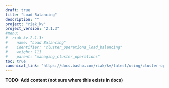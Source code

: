 ```yaml
---
draft: true
title: "Load Balancing"
description: ""
project: "riak_kv"
project_version: "2.1.3"
#menu:
#  riak_kv-2.1.3:
#    name: "Load Balancing"
#    identifier: "cluster_operations_load_balancing"
#    weight: 111
#    parent: "managing_cluster_operations"
toc: true
canonical_link: "https://docs.basho.com/riak/kv/latest/using/cluster-operations/load-balancing"
---
```


**TODO: Add content (not sure where this exists in docs)**
